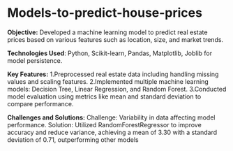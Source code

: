 # Models-to-predict-house-prices
**Objective:** Developed a machine learning model to predict real estate prices based on various features such as location, size, and market trends.

**Technologies Used**: Python, Scikit-learn, Pandas, Matplotlib, Joblib for model persistence.

**Key Features:**
1.Preprocessed real estate data including handling missing values and scaling features.
2.Implemented multiple machine learning models: Decision Tree, Linear Regression, and Random Forest.
3.Conducted model evaluation using metrics like mean and standard deviation to compare performance.

**Challenges and Solutions:**
Challenge: Variability in data affecting model performance.
Solution: Utilized RandomForestRegressor to improve accuracy and reduce variance, achieving a mean of 3.30 with a standard deviation of 0.71, outperforming other models​

